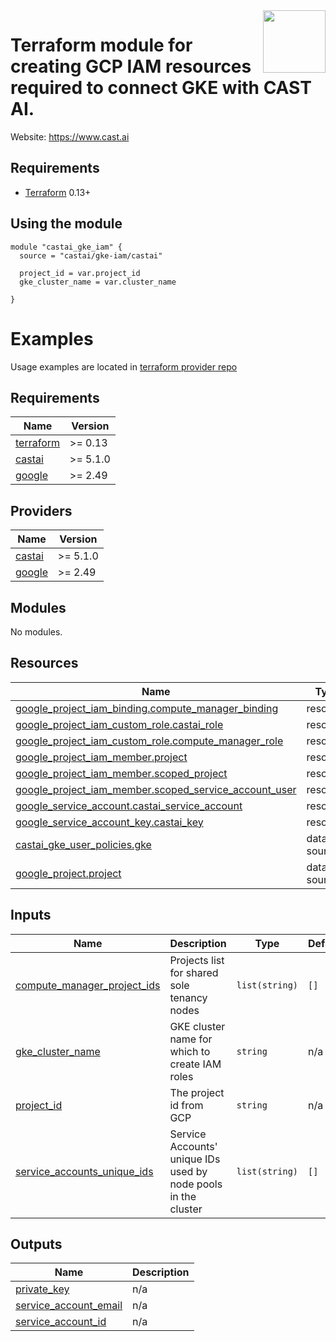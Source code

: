 <a href="https://cast.ai">
    <img src="https://cast.ai/wp-content/themes/cast/img/cast-logo-dark-blue.svg" align="right" height="100" />
</a>

Terraform module for creating GCP IAM resources required to connect GKE with CAST AI.
==================


Website: https://www.cast.ai

Requirements
------------

- [Terraform](https://www.terraform.io/downloads.html) 0.13+

Using the module
------------


```hcl
module "castai_gke_iam" {
  source = "castai/gke-iam/castai"
  
  project_id = var.project_id
  gke_cluster_name = var.cluster_name

}
```

# Examples

Usage examples are located in [terraform provider repo](https://github.com/castai/terraform-provider-castai/tree/master/examples/gke)

<!-- BEGIN_TF_DOCS -->
## Requirements

| Name | Version |
|------|---------|
| <a name="requirement_terraform"></a> [terraform](#requirement\_terraform) | >= 0.13 |
| <a name="requirement_castai"></a> [castai](#requirement\_castai) | >= 5.1.0 |
| <a name="requirement_google"></a> [google](#requirement\_google) | >= 2.49 |

## Providers

| Name | Version |
|------|---------|
| <a name="provider_castai"></a> [castai](#provider\_castai) | >= 5.1.0 |
| <a name="provider_google"></a> [google](#provider\_google) | >= 2.49 |

## Modules

No modules.

## Resources

| Name | Type |
|------|------|
| [google_project_iam_binding.compute_manager_binding](https://registry.terraform.io/providers/hashicorp/google/latest/docs/resources/project_iam_binding) | resource |
| [google_project_iam_custom_role.castai_role](https://registry.terraform.io/providers/hashicorp/google/latest/docs/resources/project_iam_custom_role) | resource |
| [google_project_iam_custom_role.compute_manager_role](https://registry.terraform.io/providers/hashicorp/google/latest/docs/resources/project_iam_custom_role) | resource |
| [google_project_iam_member.project](https://registry.terraform.io/providers/hashicorp/google/latest/docs/resources/project_iam_member) | resource |
| [google_project_iam_member.scoped_project](https://registry.terraform.io/providers/hashicorp/google/latest/docs/resources/project_iam_member) | resource |
| [google_project_iam_member.scoped_service_account_user](https://registry.terraform.io/providers/hashicorp/google/latest/docs/resources/project_iam_member) | resource |
| [google_service_account.castai_service_account](https://registry.terraform.io/providers/hashicorp/google/latest/docs/resources/service_account) | resource |
| [google_service_account_key.castai_key](https://registry.terraform.io/providers/hashicorp/google/latest/docs/resources/service_account_key) | resource |
| [castai_gke_user_policies.gke](https://registry.terraform.io/providers/castai/castai/latest/docs/data-sources/gke_user_policies) | data source |
| [google_project.project](https://registry.terraform.io/providers/hashicorp/google/latest/docs/data-sources/project) | data source |

## Inputs

| Name | Description | Type | Default | Required |
|------|-------------|------|---------|:--------:|
| <a name="input_compute_manager_project_ids"></a> [compute\_manager\_project\_ids](#input\_compute\_manager\_project\_ids) | Projects list for shared sole tenancy nodes | `list(string)` | `[]` | no |
| <a name="input_gke_cluster_name"></a> [gke\_cluster\_name](#input\_gke\_cluster\_name) | GKE cluster name for which to create IAM roles | `string` | n/a | yes |
| <a name="input_project_id"></a> [project\_id](#input\_project\_id) | The project id from GCP | `string` | n/a | yes |
| <a name="input_service_accounts_unique_ids"></a> [service\_accounts\_unique\_ids](#input\_service\_accounts\_unique\_ids) | Service Accounts' unique IDs used by node pools in the cluster | `list(string)` | `[]` | no |

## Outputs

| Name | Description |
|------|-------------|
| <a name="output_private_key"></a> [private\_key](#output\_private\_key) | n/a |
| <a name="output_service_account_email"></a> [service\_account\_email](#output\_service\_account\_email) | n/a |
| <a name="output_service_account_id"></a> [service\_account\_id](#output\_service\_account\_id) | n/a |
<!-- END_TF_DOCS -->